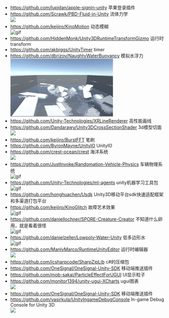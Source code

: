 - https://github.com/lupidan/apple-signin-unity 苹果登录插件
- https://github.com/Scrawk/PBD-Fluid-in-Unity 流体力学
<br/>![](https://github.com/Scrawk/PBD-Fluid-in-Unity/raw/master/Media/PBDFluid6.jpg)
- https://github.com/keijiro/KinoMotion 动态模糊
<br/>![gif](https://camo.githubusercontent.com/ef264a57159b86c764b4434688f8bc821545c585f7d8aec8da463e32817a7b21/68747470733a2f2f692e696d6775722e636f6d2f556b4a76576e632e676966)
- https://github.com/HiddenMonk/Unity3DRuntimeTransformGizmo 运行时transform
- https://github.com/akbiggs/UnityTimer timer
- https://github.com/dbrizov/NaughtyWaterBuoyancy 模拟水浮力 
<br/>![gif](https://github.com/dbrizov/dbrizov.github.io/blob/master/images/project-images/water-buoyancy/idle.gif)
- https://github.com/Unity-Technologies/XRLineRenderer 高性能画线
- https://github.com/Dandarawy/Unity3DCrossSectionShader 3d模型切面 
<br/>![](https://camo.githubusercontent.com/b7c8365e0152b8bf8e64f043269f236353fed226b1733f9d92e4d271c1725c49/68747470733a2f2f646c2e64726f70626f782e636f6d2f732f746b66347171396f3036396e71786d2f63726f737353656374696f6e476974687562486f6d65322e706e673f646c3d30)
- https://github.com/keijiro/BurstFFT 笔刷
- https://github.com/ByronMayne/UnityIO UnityIO
- https://github.com/crest-ocean/crest 海洋系统
<br/>![](https://raw.githubusercontent.com/huwb/crest-oceanrender/master/img/teaser5.png)
- https://github.com/JustInvoke/Randomation-Vehicle-Physics 车辆物理系统
<br/>![gif](https://images1.uwa4d.com/solution/screenshot/5b56371dd7f10a201fd8aaa0/thumbnail.gif)
- https://github.com/Unity-Technologies/ml-agents unity机器学习工具包
<br/>![gif](https://images1.uwa4d.com/solution/screenshot/5b3da963d6d8c0171a930657/thumbnail.gif)
- https://github.com/honghuachen/Usdk Unity3D移动平台sdk快速适配框架和多渠道打包平台
- https://github.com/keijiro/KinoGlitch 故障艺术效果
<br/>![gif](https://camo.githubusercontent.com/b5346f02f8d074887ed33851e597ada621a72fce6757d51944d0e4091bcdd604/687474703a2f2f33332e6d656469612e74756d626c722e636f6d2f66313735306436353533383137653332623961393731366264386432356630652f74756d626c725f6e71777871384b7738613171696f3436396f325f3430302e676966)
- https://github.com/daniellochner/SPORE-Creature-Creator 不知道什么卵用，就是看着很怪
<br/>![gif](https://images1.uwa4d.com/solution/screenshot/5f7126740f247485d94872e3/thumbnail.gif)
- https://github.com/danielzeller/Lowpoly-Water-Unity 低多边形水
<br/>![gif](https://github.com/danielzeller/Lowpoly-Water-Unity/raw/master/1.gif?raw=true)
- https://github.com/ManlyMarco/RuntimeUnityEditor 运行时编辑器
<br/>![](https://user-images.githubusercontent.com/39247311/64476158-ce1a4c00-d18b-11e9-97d6-084452cdbf0a.PNG)
- https://github.com/icsharpcode/SharpZipLib c#的压缩包
- https://github.com/OneSignal/OneSignal-Unity-SDK 移动端推送插件
- https://github.com/mob-sakai/ParticleEffectForUGUI UI显示粒子
- https://github.com/monitor1394/unity-ugui-XCharts ugui图表
<br/>![](https://github.com/monitor1394/unity-ugui-XCharts/blob/master/Doc/screenshot/xcharts-line.png)
- https://github.com/OneSignal/OneSignal-Unity-SDK 移动端推送插件
- https://github.com/yasirkula/UnityIngameDebugConsole In-game Debug Console for Unity 3D
<br/>![](https://github.com/yasirkula/UnityIngameDebugConsole/blob/master/.github/Images/1.png)
